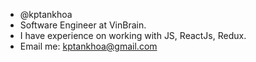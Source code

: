 - @kptankhoa
- Software Engineer at VinBrain.
- I have experience on working with JS, ReactJs, Redux.
- Email me: kptankhoa@gmail.com

<!---
kptankhoa/kptankhoa is a ✨ special ✨ repository because its `README.md` (this file) appears on your GitHub profile.
You can click the Preview link to take a look at your changes.
--->
